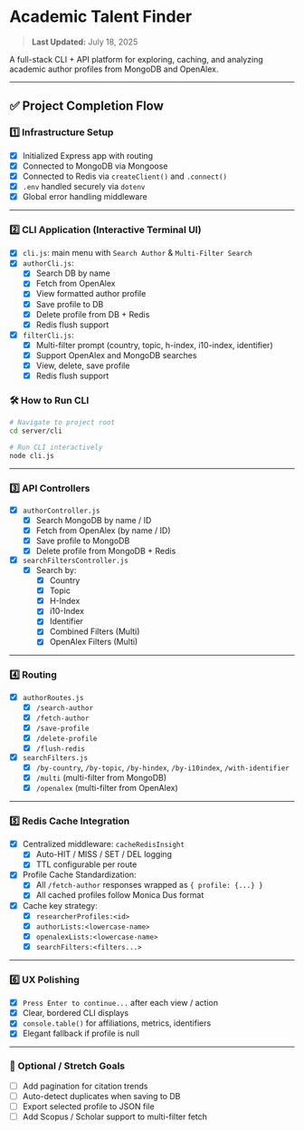 # Academic Talent Finder

> **Last Updated:** July 18, 2025

A full-stack CLI + API platform for exploring, caching, and analyzing academic author profiles from MongoDB and OpenAlex.

---

## ✅ Project Completion Flow

### 1️⃣ Infrastructure Setup

- [x] Initialized Express app with routing
- [x] Connected to MongoDB via Mongoose
- [x] Connected to Redis via `createClient()` and `.connect()`
- [x] `.env` handled securely via `dotenv`
- [x] Global error handling middleware

---

### 2️⃣ CLI Application (Interactive Terminal UI)

- [x] `cli.js`: main menu with `Search Author` & `Multi-Filter Search`
- [x] `authorCli.js`: 
  - [x] Search DB by name
  - [x] Fetch from OpenAlex
  - [x] View formatted author profile
  - [x] Save profile to DB
  - [x] Delete profile from DB + Redis
  - [x] Redis flush support
- [x] `filterCli.js`: 
  - [x] Multi-filter prompt (country, topic, h-index, i10-index, identifier)
  - [x] Support OpenAlex and MongoDB searches
  - [x] View, delete, save profile
  - [x] Redis flush support

### 🛠 How to Run CLI
```bash
# Navigate to project root
cd server/cli

# Run CLI interactively
node cli.js
```

---

### 3️⃣ API Controllers

- [x] `authorController.js`
  - [x] Search MongoDB by name / ID
  - [x] Fetch from OpenAlex (by name / ID)
  - [x] Save profile to MongoDB
  - [x] Delete profile from MongoDB + Redis
- [x] `searchFiltersController.js`
  - [x] Search by:
    - [x] Country
    - [x] Topic
    - [x] H-Index
    - [x] i10-Index
    - [x] Identifier
    - [x] Combined Filters (Multi)
    - [x] OpenAlex Filters (Multi)

---

### 4️⃣ Routing

- [x] `authorRoutes.js`
  - [x] `/search-author`
  - [x] `/fetch-author`
  - [x] `/save-profile`
  - [x] `/delete-profile`
  - [x] `/flush-redis`
- [x] `searchFilters.js`
  - [x] `/by-country`, `/by-topic`, `/by-hindex`, `/by-i10index`, `/with-identifier`
  - [x] `/multi` (multi-filter from MongoDB)
  - [x] `/openalex` (multi-filter from OpenAlex)

---

### 5️⃣ Redis Cache Integration

- [x] Centralized middleware: `cacheRedisInsight`
  - [x] Auto-HIT / MISS / SET / DEL logging
  - [x] TTL configurable per route
- [x] Profile Cache Standardization:
  - [x] All `/fetch-author` responses wrapped as `{ profile: {...} }`
  - [x] All cached profiles follow Monica Dus format
- [x] Cache key strategy:
  - [x] `researcherProfiles:<id>`
  - [x] `authorLists:<lowercase-name>`
  - [x] `openalexLists:<lowercase-name>`
  - [x] `searchFilters:<filters...>`

---

### 6️⃣ UX Polishing

- [x] `Press Enter to continue...` after each view / action
- [x] Clear, bordered CLI displays
- [x] `console.table()` for affiliations, metrics, identifiers
- [x] Elegant fallback if profile is null

---

### 🎯 Optional / Stretch Goals

- [ ] Add pagination for citation trends
- [ ] Auto-detect duplicates when saving to DB
- [ ] Export selected profile to JSON file
- [ ] Add Scopus / Scholar support to multi-filter fetch
